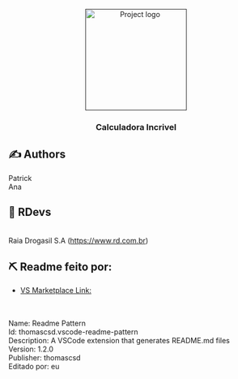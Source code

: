 <p align="center">
  <a href="" rel="noopener">
 <img width=200px height=200px src="https://media-exp1.licdn.com/dms/image/C560BAQEHYVN7WGADHg/company-logo_200_200/0?e=2159024400&v=beta&t=8LKLfZ0bS8RvYgBQWn2RsJ89qaxmtGHeYB7JrxIwecE" alt="Project logo"></a>
</p>

<h3 align="center">Calculadora Incrivel</h3>


## ✍️ Authors <a name = "authors">
Patrick
<br>Ana
</a>

## 🎉 RDevs </a>
<br>Raia Drogasil S.A (https://www.rd.com.br)

## ⛏️ Readme feito por:  <a name = "built_using"></a>

- [VS Marketplace Link:](https://marketplace.visualstudio.com/items?itemName=thomascsd.vscode-readme-pattern)
<br>
<br>Name: Readme Pattern
<br>Id: thomascsd.vscode-readme-pattern
<br>Description: A VSCode extension that generates README.md files
<br>Version: 1.2.0
<br>Publisher: thomascsd
<br>Editado por: eu

